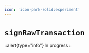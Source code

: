 ```yaml
---
icon: 'icon-park-solid:experiment'
---
```


# `signRawTransaction`

::alert{type="info"}
In progress
::
